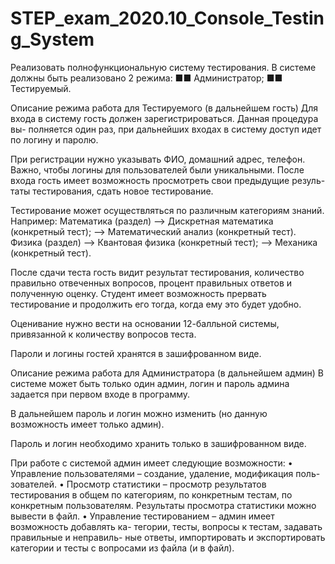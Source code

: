 # STEP_exam_2020.10_Console_Testing_System

Реализовать полнофункциональную систему тестирования.
В системе должны быть реализовано 2 режима:
■■ Администратор;
■■ Тестируемый.

Описание режима работа для Тестируемого (в дальнейшем гость)
Для входа в систему гость должен зарегистрироваться. Данная процедура вы-
полняется один раз, при дальнейших входах в систему доступ идет по логину
и паролю.

При регистрации нужно указывать ФИО, домашний адрес, телефон.
Важно, чтобы логины для пользователей были уникальными.
После входа гость имеет возможность просмотреть свои предыдущие резуль-
таты тестирования, сдать новое тестирование.

Тестирование может осуществляться по различным категориям знаний.
Например:
Математика (раздел) –> Дискретная математика (конкретный тест);
–> Математический анализ (конкретный тест).
Физика (раздел) –> Квантовая физика (конкретный тест);
–> Механика (конкретный тест).

После сдачи теста гость видит результат тестирования, количество правильно
отвеченных вопросов, процент правильных ответов и полученную оценку.
Студент имеет возможность прервать тестирование и продолжить его тогда,
когда ему это будет удобно.

Оценивание нужно вести на основании 12-балльной системы, привязанной
к количеству вопросов теста.

Пароли и логины гостей хранятся в зашифрованном виде.

Описание режима работа для Администратора (в дальнейшем админ)
В системе может быть только один админ, логин и пароль админа задается
при первом входе в программу.

В дальнейшем пароль и логин можно изменить (но данную возможность имеет
только админ).

Пароль и логин необходимо хранить только в зашифрованном виде.

При работе с системой админ имеет следующие возможности:
• Управление пользователями – создание, удаление, модификация поль-
зователей.
• Просмотр статистики – просмотр результатов тестирования в общем
по категориям, по конкретным тестам, по конкретным пользователям.
Результаты просмотра статистики можно вывести в файл.
• Управление тестированием – админ имеет возможность добавлять ка-
тегории, тесты, вопросы к тестам, задавать правильные и неправиль-
ные ответы, импортировать и экспортировать категории и тесты с
вопросами из файла (и в файл).

